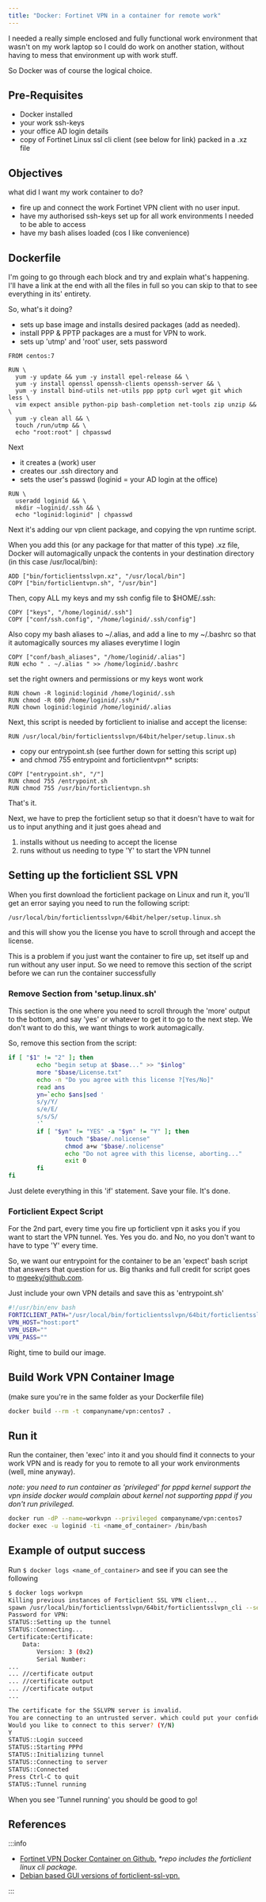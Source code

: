 ```yaml
---
title: "Docker: Fortinet VPN in a container for remote work"
---
```


I needed a really simple enclosed and fully functional work environment that wasn't on my work laptop so I could do work on another station, without having to mess that environment up with work stuff.

So Docker was of course the logical choice.

## Pre-Requisites

* Docker installed
* your work ssh-keys
* your office AD login details
* copy of Fortinet Linux ssl cli client (see below for link) packed in a .xz file

## Objectives

what did I want my work container to do?

* fire up and connect the work Fortinet VPN client with no user input.
* have my authorised ssh-keys set up for all work environments I needed to be able to access
* have my bash alises loaded (cos I like convenience)

## Dockerfile

I'm going to go through each block and try and explain what's happening. I'll have a link at the end with all the files in full so you can skip to that to see everything in its' entirety.

So, what's it doing?

* sets up base image and installs desired packages (add as needed).
* install PPP & PPTP packages are a must for VPN to work.
* sets up 'utmp' and 'root' user, sets password

```docker
FROM centos:7

RUN \
  yum -y update && yum -y install epel-release && \
  yum -y install openssl openssh-clients openssh-server && \
  yum -y install bind-utils net-utils ppp pptp curl wget git which less \
  vim expect ansible python-pip bash-completion net-tools zip unzip && \
  yum -y clean all && \
  touch /run/utmp && \
  echo "root:root" | chpasswd
```

Next

* it creates a (work) user
* creates our .ssh directory and
* sets the user's passwd (loginid = your AD login at the office)

```docker
RUN \
  useradd loginid && \
  mkdir ~loginid/.ssh && \
  echo "loginid:loginid" | chpasswd
```

Next it's adding our vpn client package, and copying the vpn runtime script.

When you add this (or any package for that matter of this type) .xz file, Docker will automagically unpack the contents in your destination directory (in this case /usr/local/bin):

```docker
ADD ["bin/forticlientsslvpn.xz", "/usr/local/bin"]
COPY ["bin/forticlientvpn.sh", "/usr/bin"]
```

Then, copy ALL my keys and my ssh config file to $HOME/.ssh:

```docker
COPY ["keys", "/home/loginid/.ssh"]
COPY ["conf/ssh.config", "/home/loginid/.ssh/config"]
```

Also copy my bash aliases to ~/.alias, and add a line to my ~/.bashrc so that it automagically sources my aliases everytime I login

```docker
COPY ["conf/bash_aliases", "/home/loginid/.alias"]
RUN echo " . ~/.alias " >> /home/loginid/.bashrc
```

set the right owners and permissions or my keys wont work

```docker
RUN chown -R loginid:loginid /home/loginid/.ssh
RUN chmod -R 600 /home/loginid/.ssh/*
RUN chown loginid:loginid /home/loginid/.alias
```

Next, this script is needed by forticlient to inialise and accept the license:

```docker
RUN /usr/local/bin/forticlientsslvpn/64bit/helper/setup.linux.sh
```

* copy our entrypoint.sh (see further down for setting this script up)
* and chmod 755 entrypoint and forticlientvpn** scripts:

```docker
COPY ["entrypoint.sh", "/"]
RUN chmod 755 /entrypoint.sh
RUN chmod 755 /usr/bin/forticlientvpn.sh
```

That's it.

Next, we have to prep the forticlient setup so that it doesn't have to wait for us to input anything and it just goes ahead and

1. installs without us needing to accept the license
2. runs without us needing to type 'Y' to start the VPN tunnel

## Setting up the forticlient SSL VPN

When you first download the forticlient package on Linux and run it, you'll get an error saying you need to run the following script:

`/usr/local/bin/forticlientsslvpn/64bit/helper/setup.linux.sh`

and this will show you the license you have to scroll through and accept the license.

This is a problem if you just want the container to fire up, set itself up and run without any user input. So we need to remove this section of the script before we can run the container successfully

### Remove Section from 'setup.linux.sh'

This section is the one where you need to scroll through the 'more' output to the bottom, and say 'yes' or whatever to get it to go to the next step. We don't want to do this, we want things to work automagically.

So, remove this section from the script:

```bash
if [ "$1" != "2" ]; then
        echo "begin setup at $base..." >> "$inlog"
        more "$base/License.txt"
        echo -n "Do you agree with this license ?[Yes/No]"
        read ans
        yn=`echo $ans|sed '
        s/y/Y/
        s/e/E/
        s/s/S/
        '`
        if [ "$yn" != "YES" -a "$yn" != "Y" ]; then
                touch "$base/.nolicense"
                chmod a+w "$base/.nolicense"
                echo "Do not agree with this license, aborting..."
                exit 0
        fi
fi
```

Just delete everything in this 'if' statement. Save your file. It's done.

### Forticlient Expect Script

For the 2nd part, every time you fire up forticlient vpn it asks you if you want to start the VPN tunnel. Yes. Yes you do. and No, no you don't want to have to type 'Y' every time.

So, we want our entrypoint for the container to be an 'expect' bash script that answers that question for us. Big thanks and full credit for script goes to [mgeeky/github.com](https://gist.github.com/mgeeky/8afc0e32b8b97fd6f96fce6098615a93).

Just include your own VPN details and save this as 'entrypoint.sh'

```bash
#!/usr/bin/env bash
FORTICLIENT_PATH="/usr/local/bin/forticlientsslvpn/64bit/forticlientsslvpn_cli"
VPN_HOST="host:port"
VPN_USER=""
VPN_PASS=""
```

Right, time to build our image.

## Build Work VPN Container Image

(make sure you're in the same folder as your Dockerfile file)

```bash
docker build --rm -t companyname/vpn:centos7 .
```

## Run it

Run the container, then 'exec' into it and you should find it connects to your work VPN and is ready for you to remote to all your work environments (well, mine anyway).

_note: you need to run container as 'privileged' for pppd kernel support
the vpn inside docker would complain about kernel not supporting pppd if you don't run privileged._

```bash
docker run -dP --name=workvpn --privileged companyname/vpn:centos7
docker exec -u loginid -ti <name_of_container> /bin/bash
```

## Example of output success

Run `$ docker logs <name_of_container>` and see if you can see the following

```bash
$ docker logs workvpn
Killing previous instances of Forticlient SSL VPN client...
spawn /usr/local/bin/forticlientsslvpn/64bit/forticlientsslvpn_cli --server remote.site.com:443 --vpnuser loginid --keepalive
Password for VPN:
STATUS::Setting up the tunnel
STATUS::Connecting...
Certificate:Certificate:
    Data:
        Version: 3 (0x2)
        Serial Number:
...
... //certificate output
... //certificate output
... //certificate output
...

The certificate for the SSLVPN server is invalid.
You are connecting to an untrusted server. which could put your confidential information at risk.
Would you like to connect to this server? (Y/N)
Y
STATUS::Login succeed
STATUS::Starting PPPd
STATUS::Initializing tunnel
STATUS::Connecting to server
STATUS::Connected
Press Ctrl-C to quit
STATUS::Tunnel running
```

When you see 'Tunnel running' you should be good to go!

## References

:::info

* [Fortinet VPN Docker Container on Github.](https://github.com/ronamosa/forticlient-vpn) _*repo includes the forticlient linux cli package._
* [Debian based GUI versions of forticlient-ssl-vpn.](https://hadler.me/linux/forticlient-sslvpn-deb-packages/)

:::

